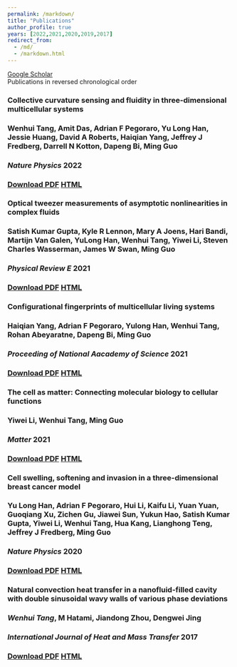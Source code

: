 ```yaml
---
permalink: /markdown/
title: "Publications"
author_profile: true
years: [2022,2021,2020,2019,2017]
redirect_from: 
  - /md/
  - /markdown.html
---
```


[Google Scholar](https://scholar.google.com/citations?user=_Vr6LegAAAAJ&hl=en})  <br/>
Publications in reversed chronological order

### Collective curvature sensing and fluidity in three-dimensional multicellular systems <br/>
### **Wenhui Tang**, Amit Das, Adrian F Pegoraro, Yu Long Han, Jessie Huang, David A Roberts, Haiqian Yang, Jeffrey J Fredberg, Darrell N Kotton, Dapeng Bi, Ming Guo <br/>
### *Nature Physics* 2022 <br/>
### [Download PDF](https://tang-wenhui.github.io/files/paper1)  [HTML](https://www.nature.com/articles/s41567-022-01747-0) <br/>

### Optical tweezer measurements of asymptotic nonlinearities in complex fluids <br/>
### Satish Kumar Gupta, Kyle R Lennon, Mary A Joens, Hari Bandi, Martijn Van Galen, YuLong Han, **Wenhui Tang**, Yiwei Li, Steven Charles Wasserman, James W Swan, Ming Guo <br/>
### *Physical Review E* 2021 <br/>
### [Download PDF](https://tang-wenhui.github.io/files/paper2)  [HTML](https://journals.aps.org/pre/abstract/10.1103/PhysRevE.104.064604)  <br/>

### Configurational fingerprints of multicellular living systems <br/>
### Haiqian Yang, Adrian F Pegoraro, Yulong Han, **Wenhui Tang**, Rohan Abeyaratne, Dapeng Bi, Ming Guo <br/>
### *Proceeding of National Aacademy of Science* 2021 <br/>
### [Download PDF](https://tang-wenhui.github.io/files/paper3)  [HTML](https://www.pnas.org/doi/abs/10.1073/pnas.2109168118)

### The cell as matter: Connecting molecular biology to cellular functions <br/>
### Yiwei Li, **Wenhui Tang**, Ming Guo <br/>
### *Matter* 2021 <br/>
### [Download PDF](https://tang-wenhui.github.io/files/paper4)  [HTML](https://www.sciencedirect.com/science/article/pii/S259023852100120X) <br/>

### Cell swelling, softening and invasion in a three-dimensional breast cancer model <br/>
### Yu Long Han, Adrian F Pegoraro, Hui Li, Kaifu Li, Yuan Yuan, Guoqiang Xu, Zichen Gu, Jiawei Sun, Yukun Hao, Satish Kumar Gupta, Yiwei Li, Wenhui Tang, Hua Kang, Lianghong Teng, Jeffrey J Fredberg, Ming Guo <br/>
### *Nature Physics* 2020 <br/>
### [Download PDF](https://tang-wenhui.github.io/files/paper5)  [HTML](https://www.nature.com/articles/s41567-019-0680-8) <br/>

### Natural convection heat transfer in a nanofluid-filled cavity with double sinusoidal wavy walls of various phase deviations <br/>
### *Wenhui Tang*, M Hatami, Jiandong Zhou, Dengwei Jing <br/>
### *International Journal of Heat and Mass Transfer* 2017 <br/>
### [Download PDF](https://tang-wenhui.github.io/files/paper6)  [HTML](https://www.sciencedirect.com/science/article/pii/S0017931017315624)




